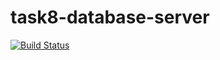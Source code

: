 # task8-database-server

[![Build Status](https://travis-ci.com/pretendless/task8-database-server.svg?branch=dev)](https://travis-ci.com/pretendless/task8-database-server)